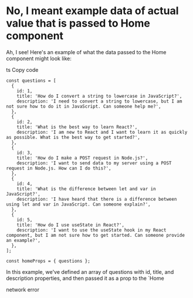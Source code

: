 # No, I meant example data of actual value that is passed to Home component

Ah, I see! Here's an example of what the data passed to the Home component might look like:

ts
Copy code

```
const questions = [
  {
    id: 1,
    title: 'How do I convert a string to lowercase in JavaScript?',
    description: 'I need to convert a string to lowercase, but I am not sure how to do it in JavaScript. Can someone help me?',
  },
  {
    id: 2,
    title: 'What is the best way to learn React?',
    description: 'I am new to React and I want to learn it as quickly as possible. What is the best way to get started?',
  },
  {
    id: 3,
    title: 'How do I make a POST request in Node.js?',
    description: 'I want to send data to my server using a POST request in Node.js. How can I do this?',
  },
  {
    id: 4,
    title: 'What is the difference between let and var in JavaScript?',
    description: 'I have heard that there is a difference between using let and var in JavaScript. Can someone explain?',
  },
  {
    id: 5,
    title: 'How do I use useState in React?',
    description: 'I want to use the useState hook in my React component, but I am not sure how to get started. Can someone provide an example?',
  },
];

const homeProps = { questions };
```

In this example, we've defined an array of questions with id, title, and description properties, and then passed it as a prop to the `Home

network error
